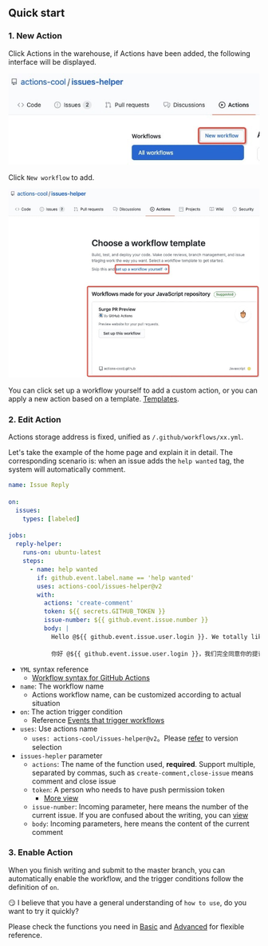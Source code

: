 ## Quick start

### 1. New Action

Click Actions in the warehouse, if Actions have been added, the following interface will be displayed.

![](../../public/add-1.jpg)

Click `New workflow` to add.

![](../../public/add-2.jpg)

<Alert type="success">
You can click <Badge>set up a workflow yourself</Badge> to add a custom action, or you can apply a new action based on a template. <a target="_blank" href="https://github.com/actions-cool/.github">Templates</a>.
</Alert>

### 2. Edit Action

Actions storage address is fixed, unified as `/.github/workflows/xx.yml`.

Let's take the example of the home page and explain it in detail. The corresponding scenario is: when an issue adds the `help wanted` tag, the system will automatically comment.

```yml
name: Issue Reply

on:
  issues:
    types: [labeled]

jobs:
  reply-helper:
    runs-on: ubuntu-latest
    steps:
      - name: help wanted
        if: github.event.label.name == 'help wanted'
        uses: actions-cool/issues-helper@v2
        with:
          actions: 'create-comment'
          token: ${{ secrets.GITHUB_TOKEN }}
          issue-number: ${{ github.event.issue.number }}
          body: |
            Hello @${{ github.event.issue.user.login }}. We totally like your proposal/feedback, welcome PR。

            你好 @${{ github.event.issue.user.login }}，我们完全同意你的提议/反馈，欢迎PR。
```
- `YML` syntax reference
  - [Workflow syntax for GitHub Actions](https://docs.github.com/en/free-pro-team@latest/actions/reference/workflow-syntax-for-github-actions#on)
- `name`: The workflow name
  - Actions workflow name, can be customized according to actual situation
- `on`: The action trigger condition
  - Reference [Events that trigger workflows](https://docs.github.com/en/free-pro-team@latest/actions/reference/events-that-trigger-workflows)
- `uses`: Use actions name
  - `uses: actions-cool/issues-helper@v2`。Please [refer](/en-US/changelog) to version selection
- `issues-hepler` parameter
  - `actions`: The name of the function used, **required**. Support multiple, separated by commas, such as `create-comment,close-issue` means comment and close issue
  - `token`: A person who needs to have push permission token
    - [More view](/en-US/guide/ref#-token)
  - `issue-number`: Incoming parameter, here means the number of the current issue. If you are confused about the writing, you can [view](https://docs.github.com/en/free-pro-team@latest/actions/reference/context-and-expression-syntax-for-github-actions#github-context)
  - `body`: Incoming parameters, here means the content of the current comment

### 3. Enable Action

When you finish writing and submit to the master branch, you can automatically enable the workflow, and the trigger conditions follow the definition of `on`.

😏 I believe that you have a general understanding of `how to use`, do you want to try it quickly?

Please check the functions you need in [Basic](/en-US/base) and [Advanced](/en-US/advanced) for flexible reference.
